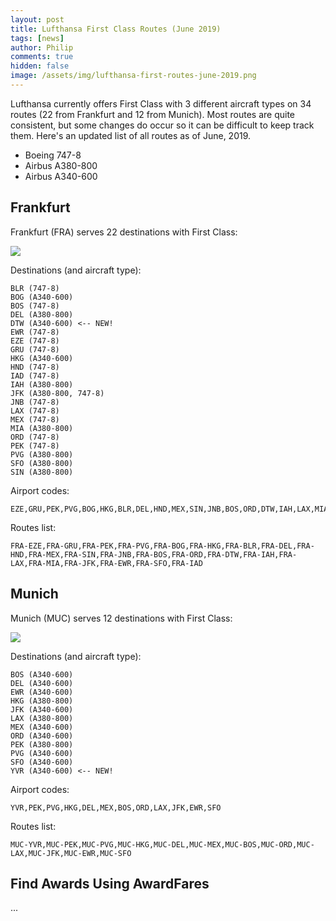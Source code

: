 ```yaml
---
layout: post
title: Lufthansa First Class Routes (June 2019)
tags: [news]
author: Philip
comments: true
hidden: false
image: /assets/img/lufthansa-first-routes-june-2019.png
---
```


Lufthansa currently offers First Class with 3 different aircraft types on 34 routes (22 from Frankfurt and 12 from Munich). Most routes are quite consistent, but some changes do occur so it can be difficult to keep track them. Here's an updated list of all routes as of June, 2019.

- Boeing 747-8
- Airbus A380-800
- Airbus A340-600

## Frankfurt
Frankfurt (FRA) serves 22 destinations with First Class:

<img src="http://www.gcmap.com/map?P=FRA-EZE,FRA-GRU,FRA-PEK,FRA-PVG,FRA-BOG,FRA-HKG,FRA-BLR,FRA-DEL,FRA-HND,FRA-MEX,FRA-SIN,FRA-JNB,FRA-BOS,FRA-ORD,FRA-DTW,FRA-IAH,FRA-LAX,FRA-MIA,FRA-JFK,FRA-EWR,FRA-SFO,FRA-IAD&MS=wls2&MR=1800&MX=720x360&PM=b:disc7%2b%22%25U%2212" class="full" />

Destinations (and aircraft type):
```
BLR (747-8)
BOG (A340-600)
BOS (747-8)
DEL (A380-800)
DTW (A340-600) <-- NEW!
EWR (747-8)
EZE (747-8)
GRU (747-8)
HKG (A340-600)
HND (747-8)
IAD (747-8)
IAH (A380-800)
JFK (A380-800, 747-8)
JNB (747-8)
LAX (747-8)
MEX (747-8)
MIA (A380-800)
ORD (747-8)
PEK (747-8)
PVG (A380-800)
SFO (A380-800)
SIN (A380-800)
```

Airport codes: 
```
EZE,GRU,PEK,PVG,BOG,HKG,BLR,DEL,HND,MEX,SIN,JNB,BOS,ORD,DTW,IAH,LAX,MIA,JFK,EWR,SFO,IAD
```

Routes list: 
```
FRA-EZE,FRA-GRU,FRA-PEK,FRA-PVG,FRA-BOG,FRA-HKG,FRA-BLR,FRA-DEL,FRA-HND,FRA-MEX,FRA-SIN,FRA-JNB,FRA-BOS,FRA-ORD,FRA-DTW,FRA-IAH,FRA-LAX,FRA-MIA,FRA-JFK,FRA-EWR,FRA-SFO,FRA-IAD
```

## Munich
Munich (MUC) serves 12 destinations with First Class:

<img src="http://www.gcmap.com/map?P=MUC-YVR,MUC-PEK,MUC-PVG,MUC-HKG,MUC-DEL,MUC-MEX,MUC-BOS,MUC-ORD,MUC-LAX,MUC-JFK,MUC-EWR,MUC-SFO&MS=wls2&MP=rect&MR=1800&MX=720x360&PM=b:disc7%2b%22%25U%2212" class="full" />

Destinations (and aircraft type):
```
BOS (A340-600)
DEL (A340-600)
EWR (A340-600)
HKG (A380-800)
JFK (A340-600)
LAX (A380-800)
MEX (A340-600)
ORD (A340-600)
PEK (A380-800)
PVG (A340-600)
SFO (A340-600)
YVR (A340-600) <-- NEW!
```

Airport codes:
```
YVR,PEK,PVG,HKG,DEL,MEX,BOS,ORD,LAX,JFK,EWR,SFO
```

Routes list:
```
MUC-YVR,MUC-PEK,MUC-PVG,MUC-HKG,MUC-DEL,MUC-MEX,MUC-BOS,MUC-ORD,MUC-LAX,MUC-JFK,MUC-EWR,MUC-SFO
```

## Find Awards Using AwardFares
...
